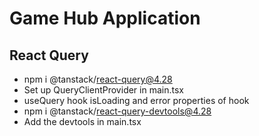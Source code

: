 # Game Hub Application

## React Query
 - npm i @tanstack/react-query@4.28
 - Set up QueryClientProvider in main.tsx
 - useQuery hook isLoading and error properties of hook
 - npm i @tanstack/react-query-devtools@4.28
 - Add the devtools in main.tsx